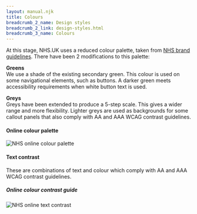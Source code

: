 ```yaml
---
layout: manual.njk
title: Colours
breadcrumb_2_name: Design styles
breadcrumb_2_link: design-styles.html
breadcrumb_3_name: Colours
---
```


At this stage, NHS.UK uses a reduced colour palette, taken from [NHS brand guidelines](https://www.england.nhs.uk/nhsidentity/identity-guidelines/colours/).
There have been 2 modifications to this palette:

**Greens**<br> We use a shade of the existing secondary green. This colour is used on some navigational elements,
such as buttons. A darker green meets accessibility requirements when white button text is used.

**Greys**<br> Greys have been extended to produce a 5-step scale. This gives a wider range and more flexibility.
Lighter greys are used as backgrounds for some callout panels that also comply with AA and AAA WCAG contrast guidelines.

#### Online colour palette
<div class="example">
  <img src="../assets/units/swatches.png" alt="NHS online colour palette">
</div>

#### Text contrast

These are combinations of text and colour which comply with AA and AAA WCAG contrast guidelines.

##### Online colour contrast guide
<div class="example">
  <img src="../assets/units/contrast.png" alt="NHS online text contrast">
</div>
